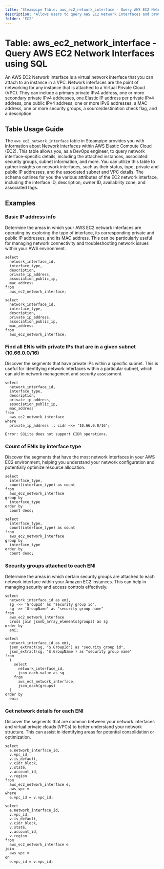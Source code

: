 ```yaml
---
title: "Steampipe Table: aws_ec2_network_interface - Query AWS EC2 Network Interfaces using SQL"
description: "Allows users to query AWS EC2 Network Interfaces and provides comprehensive details about each interface, including its associated instances, security groups, and subnet information."
folder: "EC2"
---
```


# Table: aws_ec2_network_interface - Query AWS EC2 Network Interfaces using SQL

An AWS EC2 Network Interface is a virtual network interface that you can attach to an instance in a VPC. Network interfaces are the point of networking for any instance that is attached to a Virtual Private Cloud (VPC). They can include a primary private IPv4 address, one or more secondary private IPv4 addresses, one Elastic IP address per private IPv4 address, one public IPv4 address, one or more IPv6 addresses, a MAC address, one or more security groups, a source/destination check flag, and a description.

## Table Usage Guide

The `aws_ec2_network_interface` table in Steampipe provides you with information about Network Interfaces within AWS Elastic Compute Cloud (EC2). This table allows you, as a DevOps engineer, to query network interface-specific details, including the attached instances, associated security groups, subnet information, and more. You can utilize this table to gather insights on network interfaces, such as their status, type, private and public IP addresses, and the associated subnet and VPC details. The schema outlines for you the various attributes of the EC2 network interface, including the interface ID, description, owner ID, availability zone, and associated tags.

## Examples

### Basic IP address info
Determine the areas in which your AWS EC2 network interfaces are operating by exploring the type of interface, its corresponding private and public IP addresses, and its MAC address. This can be particularly useful for managing network connectivity and troubleshooting network issues within your AWS environment.

```sql+postgres
select
  network_interface_id,
  interface_type,
  description,
  private_ip_address,
  association_public_ip,
  mac_address
from
  aws_ec2_network_interface;
```

```sql+sqlite
select
  network_interface_id,
  interface_type,
  description,
  private_ip_address,
  association_public_ip,
  mac_address
from
  aws_ec2_network_interface;
```

### Find all ENIs with private IPs that are in a given subnet (10.66.0.0/16)
Discover the segments that have private IPs within a specific subnet. This is useful for identifying network interfaces within a particular subnet, which can aid in network management and security assessment.

```sql+postgres
select
  network_interface_id,
  interface_type,
  description,
  private_ip_address,
  association_public_ip,
  mac_address
from
  aws_ec2_network_interface
where
  private_ip_address :: cidr <<= '10.66.0.0/16';
```

```sql+sqlite
Error: SQLite does not support CIDR operations.
```

### Count of ENIs by interface type
Discover the segments that have the most network interfaces in your AWS EC2 environment, helping you understand your network configuration and potentially optimize resource allocation.

```sql+postgres
select
  interface_type,
  count(interface_type) as count
from
  aws_ec2_network_interface
group by
  interface_type
order by
  count desc;
```

```sql+sqlite
select
  interface_type,
  count(interface_type) as count
from
  aws_ec2_network_interface
group by
  interface_type
order by
  count desc;
```

### Security groups attached to each ENI
Determine the areas in which certain security groups are attached to each network interface within your Amazon EC2 instances. This can help in managing security and access controls effectively.

```sql+postgres
select
  network_interface_id as eni,
  sg ->> 'GroupId' as "security group id",
  sg ->> 'GroupName' as "security group name"
from
  aws_ec2_network_interface
  cross join jsonb_array_elements(groups) as sg
order by
  eni;
```

```sql+sqlite
select
  network_interface_id as eni,
  json_extract(sg, '$.GroupId') as "security group id",
  json_extract(sg, '$.GroupName') as "security group name"
from
  (
    select
      network_interface_id,
      json_each.value as sg
    from
      aws_ec2_network_interface,
      json_each(groups)
  )
order by
  eni;
```

### Get network details for each ENI
Discover the segments that are common between your network interfaces and virtual private clouds (VPCs) to better understand your network structure. This can assist in identifying areas for potential consolidation or optimization.

```sql+postgres
select
  e.network_interface_id,
  v.vpc_id,
  v.is_default,
  v.cidr_block,
  v.state,
  v.account_id,
  v.region
from
  aws_ec2_network_interface e,
  aws_vpc v
where 
  e.vpc_id = v.vpc_id;
```

```sql+sqlite
select
  e.network_interface_id,
  v.vpc_id,
  v.is_default,
  v.cidr_block,
  v.state,
  v.account_id,
  v.region
from
  aws_ec2_network_interface e
join
  aws_vpc v
on 
  e.vpc_id = v.vpc_id;
```